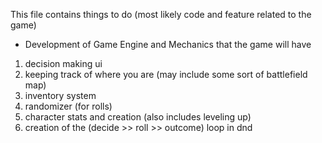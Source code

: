 This file contains things to do (most likely code and feature related to the game)

- Development of Game Engine and Mechanics that the game will have

1. decision making ui
2. keeping track of where you are (may include some sort of battlefield map)
3. inventory system
4. randomizer (for rolls)
5. character stats and creation (also includes leveling up)
6. creation of the (decide >> roll >> outcome) loop in dnd
